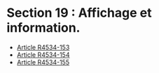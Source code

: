 # Section 19 : Affichage et information.

* [Article R4534-153](./LEGIARTI000018528961.md)
* [Article R4534-154](./LEGIARTI000018528959.md)
* [Article R4534-155](./LEGIARTI000018528957.md)

